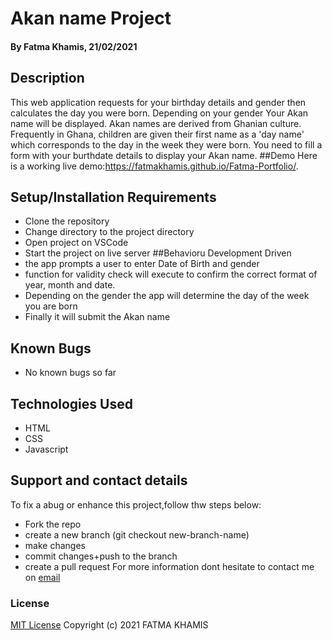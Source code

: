 # Akan name Project
#### By Fatma Khamis, 21/02/2021
## Description
This web application requests for your birthday details and gender then calculates the day you were born. Depending on your gender Your Akan name will be displayed. Akan names are derived from Ghanian culture. Frequently in Ghana, children are given their first name as a 'day name' which corresponds to the day in the week they were born. You need to fill a form with your burthdate details to display your Akan name.
##Demo
Here is a working live demo:https://fatmakhamis.github.io/Fatma-Portfolio/.
## Setup/Installation Requirements
* Clone the repository
* Change directory to the project directory
* Open project on VSCode
* Start the project on live server
##Behavioru Development Driven
* the app prompts a user to enter Date of Birth and gender
* function for validity check will execute to confirm the correct format of year, month and date.
* Depending on the gender the app will determine the day of the week you are born
* Finally it will submit the Akan name 
## Known Bugs
* No known bugs so far
## Technologies Used
* HTML
* CSS
* Javascript
## Support and contact details
To fix a abug or enhance this project,follow thw steps below:
* Fork the repo
* create a new branch (git checkout new-branch-name)
* make changes 
* commit changes+push to the branch
* create a pull request
For more information dont hesitate to contact me on [email](mailto:fatmakhamis.alafif@gmail.com)
### License
[MIT License](https://choosealicense.com/licenses/mit/)
Copyright (c) 2021  FATMA KHAMIS
